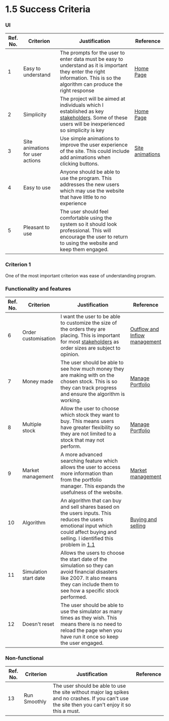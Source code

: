 # 1.5 Success Criteria

### UI

| Ref. No. | Criterion                        | Justification                                                                                                                                                                  | Reference                                                                    |
| -------- | -------------------------------- | ------------------------------------------------------------------------------------------------------------------------------------------------------------------------------ | ---------------------------------------------------------------------------- |
| 1        | Easy to understand               | The prompts for the user to enter data must be easy to understand as it is important they enter the right information. This is so the algorithm can produce the right response | [Home Page](1.4a-features-of-the-proposed-solution.md#home-page)             |
| 2        | Simplicity                       | The project will be aimed at individuals which I established as key [stakeholders](1.2-stakeholders.md). Some of these users will be inexperienced so simplicity is key        | [Home Page](1.4a-features-of-the-proposed-solution.md#home-page)             |
| 3        | Site animations for user actions | Use simple animations to improve the user experience of the site. This could include add animations when clicking buttons.                                                     | [Site animations](1.4a-features-of-the-proposed-solution.md#site-animations) |
| 4        | Easy to use                      | Anyone should be able to use the program. This addresses the new users which may use the website that have little to no experience                                             |                                                                              |
| 5        | Pleasant to use                  | The user should feel comfortable using the system so it should look professional. This will encourage the user to return to using the website and keep them engaged.           |                                                                              |

### Criterion 1

One of the most important criterion was ease of understanding program.

### Functionality and features

<table><thead><tr><th>Ref. No.</th><th>Criterion</th><th width="253">Justification</th><th>Reference</th></tr></thead><tbody><tr><td>6</td><td>Order customisation</td><td>I want the user to be able to customize the size of the orders they are placing. This is important for most <a href="1.2-stakeholders.md">stakeholders</a> as order sizes are subject to opinion.</td><td><a href="1.4a-features-of-the-proposed-solution.md#outflow-and-inflow-management">Outflow and Inflow management</a></td></tr><tr><td>7</td><td>Money made</td><td>The user should be able to see how much money they are making with on the chosen stock. This is so they can track progress and ensure the algorithm is working.</td><td><a href="1.4a-features-of-the-proposed-solution.md#manage-portfolio">Manage Portfolio</a></td></tr><tr><td>8</td><td>Multiple stock</td><td>Allow the user to choose which stock they want to buy. This means users have greater flexibility so they are not limited to a stock that may not perform.</td><td><a href="1.4a-features-of-the-proposed-solution.md#manage-portfolio">Manage Portfolio</a></td></tr><tr><td>9</td><td>Market management</td><td>A more advanced searching feature which allows the user to access more information than from the portfolio manager. This expands the usefulness of the website.</td><td><a href="1.4a-features-of-the-proposed-solution.md#market-management">Market management</a></td></tr><tr><td>10</td><td>Algorithm</td><td>An algorithm that can buy and sell shares based on the users inputs. This reduces the users emotional input which could affect buying and selling. I identified this problem in <a href="1.1-problem-identification.md">1.1</a></td><td><a href="1.4a-features-of-the-proposed-solution.md#graph-display">Buying and selling</a></td></tr><tr><td>11</td><td>Simulation start date</td><td>Allows the users to choose the start date of the simulation so they can avoid financial disasters like 2007. It also means they can include them to see how a specific stock performed.</td><td></td></tr><tr><td>12</td><td>Doesn't reset</td><td>The user should be able to use the simulator as many times as they wish. This means there is no need to reload the page when you have run it once so keep the user engaged.</td><td></td></tr></tbody></table>

### Non-functional

| Ref. No. | Criterion    | Justification                                                                                                                                      | Reference |
| -------- | ------------ | -------------------------------------------------------------------------------------------------------------------------------------------------- | --------- |
| 13       | Run Smoothly | The user should be able to use the site without major lag spikes and no crashes. If you can't use the site then you can't enjoy it so this a must. |           |
